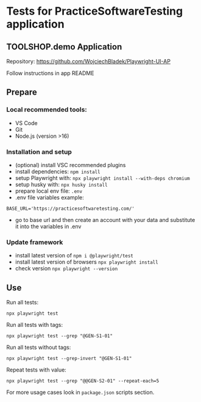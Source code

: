 # Tests for PracticeSoftwareTesting application

## TOOLSHOP.demo Application

Repository: https://github.com/WojciechBladek/Playwright-UI-AP

Follow instructions in app README

## Prepare

### Local recommended tools:

- VS Code
- Git
- Node.js (version >16)

### Installation and setup

- (optional) install VSC recommended plugins
- install dependencies: `npm install`
- setup Playwright with: `npx playwright install --with-deps chromium`
- setup husky with: `npx husky install`
- prepare local env file: `.env`
- .env file variables example:

```
BASE_URL='https://practicesoftwaretesting.com/'
```

- go to base url and then create an account with your data and substitute it into the variables in .env

### Update framework

- install latest version of `npm i @playwright/test`
- install latest version of browsers `npx playwright install`
- check version `npx playwright --version`

## Use

Run all tests:

```
npx playwright test
```

Run all tests with tags:

```
npx playwright test --grep "@GEN-S1-01"
```

Run all tests without tags:

```
npx playwright test --grep-invert "@GEN-S1-01"
```

Repeat tests with value:

```
npx playwright test --grep "@@GEN-S2-01" --repeat-each=5
```

For more usage cases look in `package.json` scripts section.
